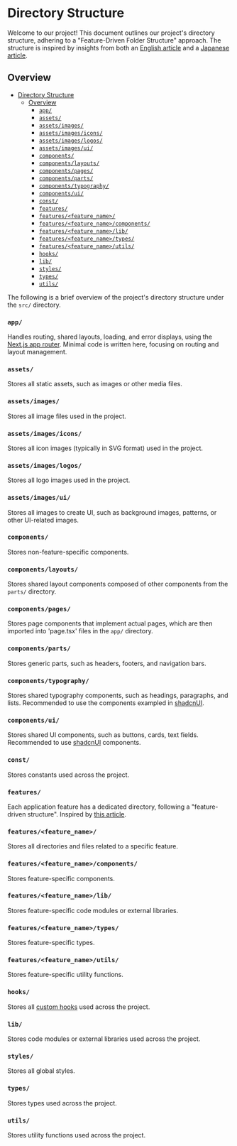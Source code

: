 # Directory Structure

Welcome to our project! This document outlines our project's directory structure, adhering to a "Feature-Driven Folder Structure" approach. The structure is inspired by insights from both an [English article](https://dev.to/profydev/screaming-architecture-evolution-of-a-react-folder-structure-4g25#indexjs-as-public-api) and a [Japanese article](https://zenn.dev/necscat/articles/d5d9b7a3f859d7).

## Overview

- [Directory Structure](#directory-structure)
  - [Overview](#overview)
    - [`app/`](#app)
    - [`assets/`](#assets)
    - [`assets/images/`](#assetsimages)
    - [`assets/images/icons/`](#assetsimagesicons)
    - [`assets/images/logos/`](#assetsimageslogos)
    - [`assets/images/ui/`](#assetsimagesui)
    - [`components/`](#components)
    - [`components/layouts/`](#componentslayouts)
    - [`components/pages/`](#componentspages)
    - [`components/parts/`](#componentsparts)
    - [`components/typography/`](#componentstypography)
    - [`components/ui/`](#componentsui)
    - [`const/`](#const)
    - [`features/`](#features)
    - [`features/<feature_name>/`](#featuresfeature_name)
    - [`features/<feature_name>/components/`](#featuresfeature_namecomponents)
    - [`features/<feature_name>/lib/`](#featuresfeature_namelib)
    - [`features/<feature_name>/types/`](#featuresfeature_nametypes)
    - [`features/<feature_name>/utils/`](#featuresfeature_nameutils)
    - [`hooks/`](#hooks)
    - [`lib/`](#lib)
    - [`styles/`](#styles)
    - [`types/`](#types)
    - [`utils/`](#utils)

The following is a brief overview of the project's directory structure under the `src/` directory.

### `app/`

Handles routing, shared layouts, loading, and error displays, using the [Next.js app router](https://nextjs.org/docs/app). Minimal code is written here, focusing on routing and layout management.

### `assets/`

Stores all static assets, such as images or other media files.

### `assets/images/`

Stores all image files used in the project.

### `assets/images/icons/`

Stores all icon images (typically in SVG format) used in the project.

### `assets/images/logos/`

Stores all logo images used in the project.

### `assets/images/ui/`

Stores all images to create UI, such as background images, patterns, or other UI-related images.

### `components/`

Stores non-feature-specific components.

### `components/layouts/`

Stores shared layout components composed of other components from the `parts/` directory.

### `components/pages/`

Stores page components that implement actual pages, which are then imported into 'page.tsx' files in the `app/` directory.

### `components/parts/`

Stores generic parts, such as headers, footers, and navigation bars.

### `components/typography/`

<!-- https://ui.shadcn.com/docs/components/typography -->

Stores shared typography components, such as headings, paragraphs, and lists. Recommended to use the components exampled in [shadcnUI](https://ui.shadcn.com/docs/components/typography).

### `components/ui/`

Stores shared UI components, such as buttons, cards, text fields. Recommended to use [shadcnUI](https://ui.shadcn.com/docs) components.

### `const/`

Stores constants used across the project.

### `features/`

Each application feature has a dedicated directory, following a "feature-driven structure". Inspired by [this article](https://dev.to/profydev/screaming-architecture-evolution-of-a-react-folder-structure-4g25#indexjs-as-public-api).

### `features/<feature_name>/`

Stores all directories and files related to a specific feature.

### `features/<feature_name>/components/`

Stores feature-specific components.

### `features/<feature_name>/lib/`

Stores feature-specific code modules or external libraries.

### `features/<feature_name>/types/`

Stores feature-specific types.

### `features/<feature_name>/utils/`

Stores feature-specific utility functions.

### `hooks/`

Stores all [custom hooks](https://react.dev/learn/reusing-logic-with-custom-hooks) used across the project.

### `lib/`

Stores code modules or external libraries used across the project.

### `styles/`

Stores all global styles.

### `types/`

Stores types used across the project.

### `utils/`

Stores utility functions used across the project.
